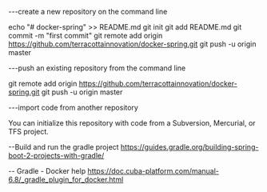 ---create a new repository on the command line

echo "# docker-spring" >> README.md
git init
git add README.md
git commit -m "first commit"
git remote add origin https://github.com/terracottainnovation/docker-spring.git
git push -u origin master

---push an existing repository from the command line

git remote add origin https://github.com/terracottainnovation/docker-spring.git
git push -u origin master

---import code from another repository

You can initialize this repository with code from a Subversion, Mercurial, or TFS project.


--Build and run the gradle project
https://guides.gradle.org/building-spring-boot-2-projects-with-gradle/

-- Gradle - Docker help
https://doc.cuba-platform.com/manual-6.8/_gradle_plugin_for_docker.html